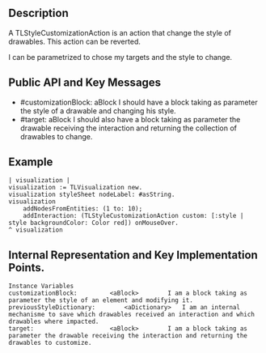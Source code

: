 Description
-------------------

A TLStyleCustomizationAction is an action that change the style of  drawables. This action can be reverted. 

I can be parametrized to chose my targets and the style to change. 

Public API and Key Messages
-------------------
- #customizationBlock: aBlock 		I should have a block taking as parameter the style of a drawable and  changing his style.
- #target: aBlock 					I should also have a block taking as parameter the drawable receiving the interaction and returning the collection of drawables to change.

Example 
--------------------
 
	| visualization |
	visualization := TLVisualization new.
	visualization styleSheet nodeLabel: #asString.
	visualization 
		addNodesFromEntities: (1 to: 10);
		addInteraction: (TLStyleCustomizationAction custom: [:style | style backgroundColor: Color red]) onMouseOver.
	^ visualization
	
Internal Representation and Key Implementation Points.
--------------------

    Instance Variables
	customizationBlock:			<aBlock> 		I am a block taking as parameter the style of an element and modifying it.
	previousStyleDictionary:		<aDictionary>	I am an internal mechanisme to save which drawables received an interaction and which drawables where impacted.
	target:						<aBlock>		I am a block taking as parameter the drawable receiving the interaction and returning the drawables to customize.
